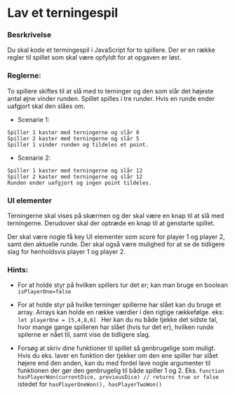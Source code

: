 # Lav et terningespil

### Besrkrivelse

Du skal kode et termingespil i JavaScript for to spillere. Der er en række regler til spillet som skal være opfyldt for at opgaven er løst.

### Reglerne:

To spillere skiftes til at slå med to terninger og den som slår det højeste antal øjne vinder runden.
Spillet spilles i tre runder. Hvis en runde ender uafgjort skal den slåes om.

- Scenarie 1:

```
Spiller 1 kaster med terningerne og slår 8
Spiller 2 kaster med terningerne og slår 5
Spiller 1 vinder runden og tildeles et point.
```

- Scenarie 2:

```
Spiller 1 kaster med terningerne og slår 12
Spiller 2 kaster med terningerne og slår 12
Runden ender uafgjort og ingen point tildeles.
```

### UI elementer

Terningerne skal vises på skærmen og der skal være en knap til at slå med terningerne.
Derudover skal der optræde en knap til at genstarte spillet.

Der skal være nogle få key UI elementer som score for player 1 og player 2, samt den aktuelle runde.
Der skal også være mulighed for at se de tidligere slag for henholdsvis player 1 og player 2.

### Hints:

- For at holde styr på hvilken spillers tur det er; kan man bruge en boolean `isPlayerOne=false`

- For at holde styr på hvilke terninger spillerne har slået kan du bruge et array. Arrays kan holde en række værdier i den rigtige rækkefølge. eks: `let playerOne = [5,4,8,6] `
  Her kan du nu både tjekke det sidste tal, hvor mange gange spilleren har slået (hvis tur det er), hvilken runde spilerne er nået til, samt vise de tidligere slag.

- Forsøg at skriv dine funktioner til spillet så genbrugelige som muligt. Hvis du eks. laver en funktion der tjekker om den ene spiller har slået højere end den anden, kan du med fordel lave nogle argumenter til funktionen der gør den genbrugelig til både spiller 1 og 2. Eks. `function hasPlayerWon(currentDice, previousDice) // returns true or false` istedet for `hasPlayerOneWon(), hasPlayerTwoWon()`
